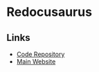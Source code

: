 # Redocusaurus

## Links

- [Code Repository](https://github.com/rohit-gohri/redocusaurus)
- [Main Website](https://redocusaurus.vercel.app)
